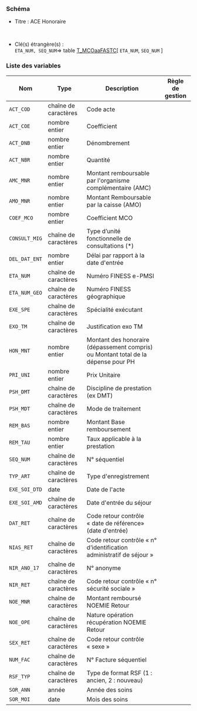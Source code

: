### Schéma


- Titre : ACE Honoraire
<br />



- Clé(s) étrangère(s) : <br />
`ETA_NUM, SEQ_NUM`=> table [T_MCOaaFASTC](/tables/T_MCOaaFASTC)[ `ETA_NUM`, `SEQ_NUM` ]<br />

 
### Liste des variables

Nom | Type | Description | Règle de gestion
-|-|-|-
`ACT_COD`| chaîne de caractères |Code acte||
`ACT_COE`| nombre entier |Coefficient||
`ACT_DNB`| nombre entier |Dénombrement||
`ACT_NBR`| nombre entier |Quantité||
`AMC_MNR`| nombre entier |Montant remboursable par l'organisme complémentaire (AMC)||
`AMO_MNR`| nombre entier |Montant Remboursable par la caisse (AMO)||
`COEF_MCO`| nombre entier |Coefficient MCO ||
`CONSULT_MIG`| chaîne de caractères |Type d’unité fonctionnelle de consultations (*)||
`DEL_DAT_ENT`| nombre entier |Délai par rapport à la date d'entrée||
`ETA_NUM`| chaîne de caractères |Numéro FINESS e-PMSI||
`ETA_NUM_GEO`| chaîne de caractères |Numéro FINESS géographique||
`EXE_SPE`| chaîne de caractères |Spécialité exécutant||
`EXO_TM`| chaîne de caractères |Justification exo TM||
`HON_MNT`| nombre entier |Montant des honoraire (dépassement compris) ou Montant total de la dépense pour PH||
`PRI_UNI`| nombre entier |Prix Unitaire||
`PSH_DMT`| chaîne de caractères |Discipline de prestation (ex DMT)||
`PSH_MDT`| chaîne de caractères |Mode de traitement||
`REM_BAS`| nombre entier |Montant Base remboursement||
`REM_TAU`| nombre entier |Taux applicable à la prestation||
`SEQ_NUM`| chaîne de caractères |N° séquentiel||
`TYP_ART`| chaîne de caractères |Type d'enregistrement||
`EXE_SOI_DTD`| date |Date de l'acte||
`EXE_SOI_AMD`| chaîne de caractères |Date d'entrée du séjour||
`DAT_RET`| chaîne de caractères |Code retour contrôle « date de référence» (date d'entrée)||
`NIAS_RET`| chaîne de caractères |Code retour contrôle « n° d’identification administratif de séjour »||
`NIR_ANO_17`| chaîne de caractères |N° anonyme||
`NIR_RET`| chaîne de caractères |Code retour contrôle « n° sécurité sociale »||
`NOE_MNR`| chaîne de caractères |Montant remboursé NOEMIE Retour||
`NOE_OPE`| chaîne de caractères |Nature opération récupération NOEMIE Retour||
`SEX_RET`| chaîne de caractères |Code retour contrôle « sexe »||
`NUM_FAC`| chaîne de caractères |N° Facture séquentiel||
`RSF_TYP`| chaîne de caractères |Type de format RSF (1 : ancien, 2 : nouveau)||
`SOR_ANN`| année |Année des soins||
`SOR_MOI`| date |Mois des soins||
